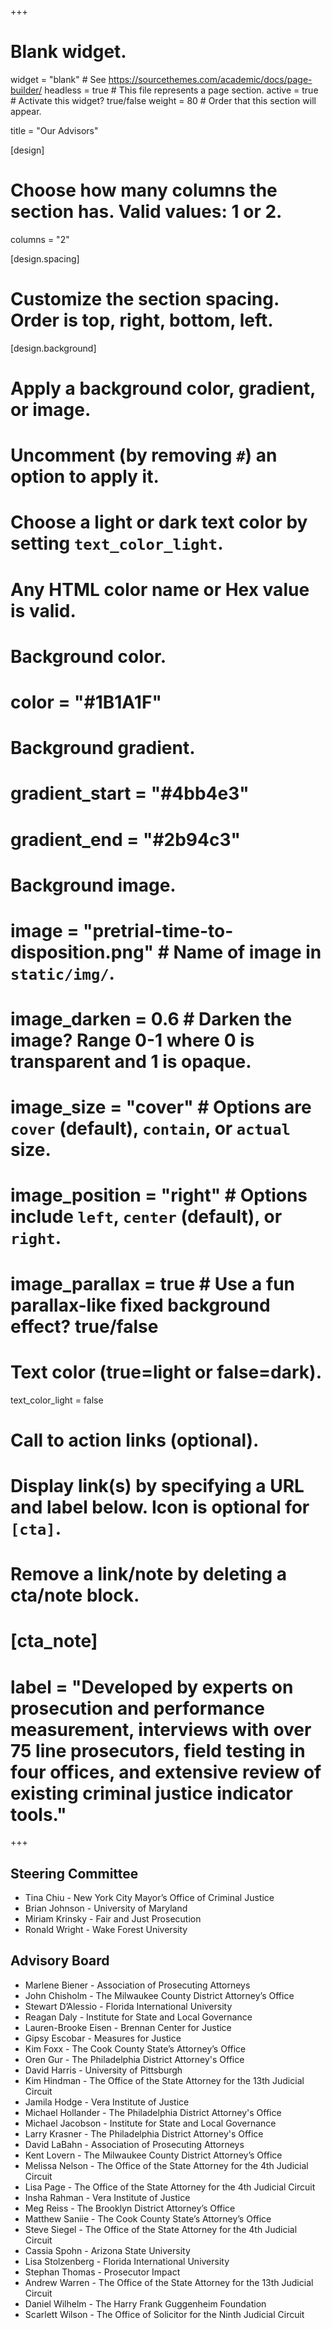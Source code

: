 +++
# Blank widget.
widget = "blank"  # See https://sourcethemes.com/academic/docs/page-builder/
headless = true  # This file represents a page section.
active = true  # Activate this widget? true/false
weight = 80  # Order that this section will appear.

title = "Our Advisors"

[design]
  # Choose how many columns the section has. Valid values: 1 or 2.
  columns = "2"

[design.spacing]
  # Customize the section spacing. Order is top, right, bottom, left.


[design.background]
  # Apply a background color, gradient, or image.
  #   Uncomment (by removing `#`) an option to apply it.
  #   Choose a light or dark text color by setting `text_color_light`.
  #   Any HTML color name or Hex value is valid.

  # Background color.
  # color = "#1B1A1F"
  
  # Background gradient.
  # gradient_start = "#4bb4e3"
  # gradient_end = "#2b94c3"
  
  # Background image.
  # image = "pretrial-time-to-disposition.png"  # Name of image in `static/img/`.
  # image_darken = 0.6  # Darken the image? Range 0-1 where 0 is transparent and 1 is opaque.
  # image_size = "cover"  #  Options are `cover` (default), `contain`, or `actual` size.
  # image_position = "right"  # Options include `left`, `center` (default), or `right`.
  # image_parallax = true  # Use a fun parallax-like fixed background effect? true/false
  
  # Text color (true=light or false=dark).
  text_color_light = false

# Call to action links (optional).
#   Display link(s) by specifying a URL and label below. Icon is optional for `[cta]`.
#   Remove a link/note by deleting a cta/note block.
# [cta_note]
#  label = "Developed by experts on prosecution and performance measurement, interviews with over 75 line prosecutors, field testing in four offices, and extensive review of existing criminal justice indicator tools."



+++

## Steering Committee

- Tina Chiu - New York City Mayor’s Office of Criminal Justice
- Brian Johnson - University of Maryland
- Miriam Krinsky - Fair and Just Prosecution
- Ronald Wright - Wake Forest University



## Advisory Board

- Marlene Biener - Association of Prosecuting Attorneys
- John Chisholm -  The Milwaukee County District Attorney’s Office
- Stewart D’Alessio -  Florida International University
- Reagan Daly -  Institute for State and Local Governance
- Lauren-Brooke Eisen -  Brennan Center for Justice
- Gipsy Escobar -  Measures for Justice
- Kim Foxx - The Cook County State’s Attorney’s Office
- Oren Gur - The Philadelphia District Attorney's Office
- David Harris -  University of Pittsburgh
- Kim Hindman - The Office of the State Attorney for the 13th Judicial Circuit
- Jamila Hodge - Vera Institute of Justice
- Michael Hollander - The Philadelphia District Attorney's Office
- Michael Jacobson - Institute for State and Local Governance
- Larry Krasner - The Philadelphia District Attorney's Office
- David LaBahn - Association of Prosecuting Attorneys
- Kent Lovern - The Milwaukee County District Attorney’s Office
- Melissa Nelson -  The Office of the State Attorney for the 4th Judicial Circuit
- Lisa Page - The Office of the State Attorney for the 4th Judicial Circuit
- Insha Rahman - Vera Institute of Justice
- Meg Reiss - The Brooklyn District Attorney’s Office
- Matthew Saniie - The Cook County State’s Attorney’s Office
- Steve Siegel - The Office of the State Attorney for the 4th Judicial Circuit
- Cassia Spohn - Arizona State University
- Lisa Stolzenberg - Florida International University
- Stephan Thomas - Prosecutor Impact 
- Andrew Warren - The Office of the State Attorney for the 13th Judicial Circuit
- Daniel Wilhelm - The Harry Frank Guggenheim Foundation
- Scarlett Wilson - The Office of Solicitor for the Ninth Judicial Circuit

